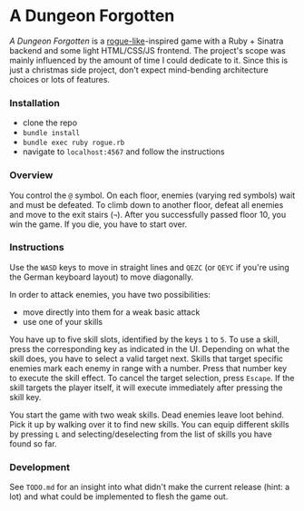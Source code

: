 # A Dungeon Forgotten

_A Dungeon Forgotten_ is a [rogue-like](https://en.wikipedia.org/wiki/Roguelike)-inspired game with a Ruby + Sinatra backend and some light HTML/CSS/JS frontend. The project's scope was mainly influenced by the amount of time I could dedicate to it. Since this is just a christmas side project, don't expect mind-bending architecture choices or lots of features.

### Installation 

- clone the repo
- `bundle install`
- `bundle exec ruby rogue.rb`
- navigate to `localhost:4567` and follow the instructions

### Overview

You control the `@` symbol. On each floor, enemies (varying red symbols) wait and must be defeated. To climb down to another floor, defeat all enemies and move to the exit stairs (`¬`). After you successfully passed floor 10, you win the game. If you die, you have to start over.

### Instructions

Use the `WASD` keys to move in straight lines and `QEZC` (or `QEYC` if you're using the German keyboard layout) to move diagonally.

In order to attack enemies, you have two possibilities: 
- move directly into them for a weak basic attack
- use one of your skills


You have up to five skill slots, identified by the keys `1` to `5`. To use a skill, press the corresponding key as indicated in the UI. Depending on what the skill does, you have to select a valid target next. Skills that target specific enemies mark each enemy in range with a number. Press that number key to execute the skill effect. To cancel the target selection, press `Escape`.
If the skill targets the player itself, it will execute immediately after pressing the skill key.

You start the game with two weak skills. Dead enemies leave loot behind. Pick it up by walking over it to find new skills. You can equip different skills by pressing `L` and selecting/deselecting from the list of skills you have found so far.

### Development

See `TODO.md` for an insight into what didn't make the current release (hint: a lot) and what could be implemented to flesh the game out.